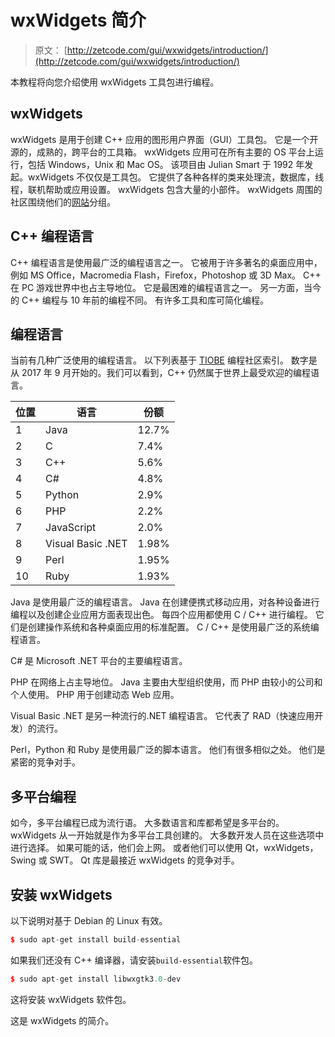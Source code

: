 # wxWidgets 简介

> 原文： [http://zetcode.com/gui/wxwidgets/introduction/](http://zetcode.com/gui/wxwidgets/introduction/)

本教程将向您介绍使用 wxWidgets 工具包进行编程。

## wxWidgets

wxWidgets 是用于创建 C++ 应用的图形用户界面（GUI）工具包。 它是一个开源的，成熟的，跨平台的工具箱。 wxWidgets 应用可在所有主要的 OS 平台上运行，包括 Windows，Unix 和 Mac OS。 该项目由 Julian Smart 于 1992 年发起。wxWidgets 不仅仅是工具包。 它提供了各种各样的类来处理流，数据库，线程，联机帮助或应用设置。 wxWidgets 包含大量的小部件。 wxWidgets 周围的社区围绕他们的[网站](http://www.wxwidgets.org)分组。

## C++ 编程语言

C++ 编程语言是使用最广泛的编程语言之一。 它被用于许多著名的桌面应用中，例如 MS Office，Macromedia Flash，Firefox，Photoshop 或 3D Max。 C++ 在 PC 游戏世界中也占主导地位。 它是最困难的编程语言之一。 另一方面，当今的 C++ 编程与 10 年前的编程不同。 有许多工具和库可简化编程。

## 编程语言

当前有几种广泛使用的编程语言。 以下列表基于 [TIOBE](http://www.tiobe.com/tpci.htm) 编程社区索引。 数字是从 2017 年 9 月开始的。我们可以看到，C++ 仍然属于世界上最受欢迎的编程语言。

| 位置 | 语言 | 份额 |
| --- | --- | --- |
| 1 | Java | 12.7%  |
| 2 | C | 7.4%  |
| 3 | C++  | 5.6%  |
| 4 | C#  | 4.8%  |
| 5 | Python | 2.9%  |
| 6 | PHP | 2.2%  |
| 7 | JavaScript | 2.0%  |
| 8 | Visual Basic .NET | 1.98%  |
| 9 | Perl | 1.95%  |
| 10 | Ruby | 1.93%  |

Java 是使用最广泛的编程语言。 Java 在创建便携式移动应用，对各种设备进行编程以及创建企业应用方面表现出色。 每四个应用都使用 C / C++ 进行编程。 它们是创建操作系统和各种桌面应用的标准配置。 C / C++ 是使用最广泛的系统编程语言。

C# 是 Microsoft .NET 平台的主要编程语言。

PHP 在网络上占主导地位。 Java 主要由大型组织使用，而 PHP 由较小的公司和个人使用。 PHP 用于创建动态 Web 应用。

Visual Basic .NET 是另一种流行的.NET 编程语言。 它代表了 RAD（快速应用开发）的流行。

Perl，Python 和 Ruby 是使用最广泛的脚本语言。 他们有很多相似之处。 他们是紧密的竞争对手。

## 多平台编程

如今，多平台编程已成为流行语。 大多数语言和库都希望是多平台的。 wxWidgets 从一开始就是作为多平台工具创建的。 大多数开发人员在这些选项中进行选择。 如果可能的话，他们会上网。 或者他们可以使用 Qt，wxWidgets，Swing 或 SWT。 Qt 库是最接近 wxWidgets 的竞争对手。

## 安装 wxWidgets

以下说明对基于 Debian 的 Linux 有效。

```cpp
$ sudo apt-get install build-essential

```

如果我们还没有 C++ 编译器，请安装`build-essential`软件包。

```cpp
$ sudo apt-get install libwxgtk3.0-dev

```

这将安装 wxWidgets 软件包。

这是 wxWidgets 的简介。